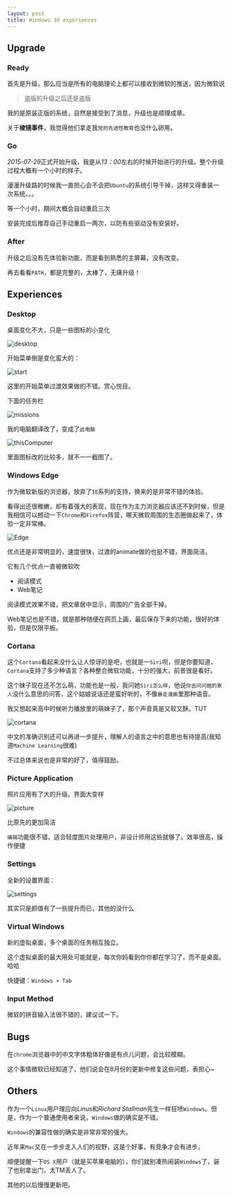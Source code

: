 ```yaml
---
layout: post
title: Windows 10 experiences
---
```


## Upgrade

### Ready
首先是升级，那么应当是所有的电脑理论上都可以接收到微软的推送，因为微软说

> 盗版的升级之后还是盗版

我的是原装正版的系统，自然是接受到了消息，升级也是顺理成章。

关于**棱镜事件**，我觉得他们拿走我`党的先进性教育`也没什么卵用。

### Go

*2015-07-29*正式开始升级，我是从*13：00*左右的时候开始进行的升级。整个升级过程大概有一个小时的样子。

漫漫升级路的时候我一直担心会不会把`Ubuntu`的系统引导干掉，这样又得重装一次系统。。。

等一个小时，期间大概会自动重启三次

安装完成后推荐自己手动重启一两次，以防有些驱动没有安装好。

### After

升级之后没有先体验新功能，而是看到熟悉的主屏幕，没有改变。

再去看看`PATH`，都是完整的，太棒了，无痛升级！

## Experiences

### Desktop

桌面变化不大，只是一些图标的小变化

![desktop](/images/desktop.png)

开始菜单倒是变化蛮大的：

![start](/images/start.png)

这里的开始菜单过渡效果做的不错。赏心悦目。

下面的任务栏

![missions](/images/missions.png)

我的电脑翻译改了，变成了`此电脑`

![thisComputer](/images/thisComputer.png)

里面图标改的比较多，就不一一截图了。

### Windows Edge

作为微软新版的浏览器，放弃了`IE`系列的支持，换来的是非常不错的体验。

看得出还很稚嫩，却有着强大的表现，现在作为主力浏览器应该还不到时候，但是我相信可以撼动一下`Chrome`和`Firefox`阵营，哪天微软周围的生态圈做起来了，体验一定非常棒。

![Edge](/images/edge.png)

优点还是非常明显的，速度很快，过渡的animate做的也挺不错，界面简洁。

它有几个优点一直被微软吹

* 阅读模式
* Web笔记

阅读模式效果不错，把文章居中显示，周围的广告全部干掉。

Web笔记也是不错，就是那种随便在网页上画，最后保存下来的功能，很好的体验，但是仅限平板。

### Cortana

这个`Cortana`看起来没什么让人惊讶的是吧，也就是一`Siri`呗，但是你要知道，`Cortana`支持了多少种语言？各种整合微软功能，十分的强大，前景很是看好。

这个妹子现在还不怎么萌，功能也是一般，我问她`Siri怎么样`，他说`你去问问她的家人`没什么意思的问答，这个姑娘说话还是蛮好听的，不像`暴走漫画`里那种语音。

我又想起来高中时候听力播放里的萌妹子了，那个声音真是又软又酥。TUT

![cortana](/images/cortana.png)

中文的准确识别还可以再进一步提升，理解人的语言之中的意思也有待提高(我知道`Machine Learning`很难)

不过总体来说也是非常的好了，值得鼓励。

### Picture Application

照片应用有了大的升级。界面大变样

![picture](/images/picture.png)

比原先的更加简洁

`编辑`功能很不错，适合轻度图片处理用户，非设计师用这些就够了。效率很高，操作便捷

### Settings

全新的设置界面：

![settings](/images/settings.png)

其实只是颜值有了一些提升而已，其他的没什么

### Virtual Windows

新的虚拟桌面，多个桌面的任务相互独立。

这个虚拟桌面的最大用处可能就是，每次你妈看到你你都在学习了，而不是桌面。哈哈

快捷键：`Windows + Tab`

### Input Method

微软的拼音输入法很不错的，建议试一下。

## Bugs

在`chrome`浏览器中的中文字体粗体好像是有点儿问题，会比较模糊。

这个事情微软已经知道了，他们说会在8月份的更新中修复这些问题，表担心~

## Others

作为一个`Linux`用户理应向*Linus*和*Richard Stallman*先生一样狂喷`Windows`。但是，作为一个普通使用者来说，`Windows`做的确实是不错。

`Windows`的兼容性做的确实是非常非常的强大。

近年来`Mac`又在一步步走入人们的视野，这是个好事，有竞争才会有进步。

顺便提醒一下`OS X`用户（就是买苹果电脑的），你们就别凑热闹装`Windows`了，装了也别拿出门，太TM丢人了。

其他的以后慢慢更新吧。